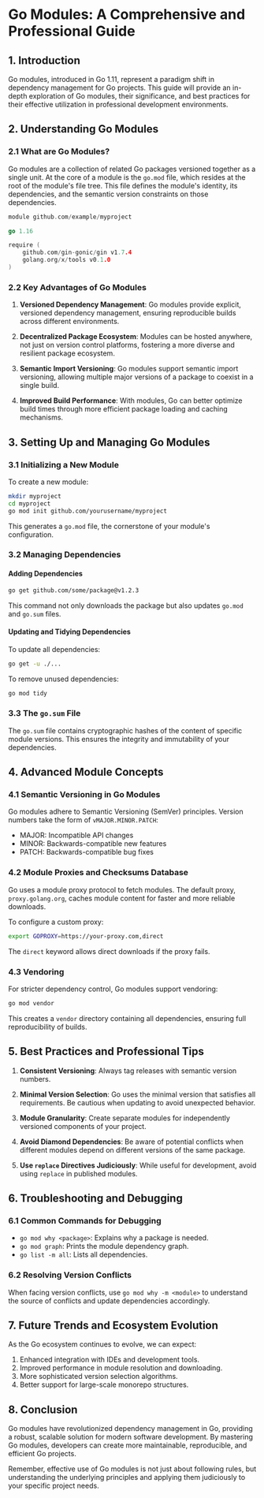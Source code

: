 # Go Modules: A Comprehensive and Professional Guide

## 1. Introduction

Go modules, introduced in Go 1.11, represent a paradigm shift in dependency management for Go projects. This guide will provide an in-depth exploration of Go modules, their significance, and best practices for their effective utilization in professional development environments.

## 2. Understanding Go Modules

### 2.1 What are Go Modules?

Go modules are a collection of related Go packages versioned together as a single unit. At the core of a module is the `go.mod` file, which resides at the root of the module's file tree. This file defines the module's identity, its dependencies, and the semantic version constraints on those dependencies.

```go
module github.com/example/myproject

go 1.16

require (
    github.com/gin-gonic/gin v1.7.4
    golang.org/x/tools v0.1.0
)
```

### 2.2 Key Advantages of Go Modules

1. **Versioned Dependency Management**: Go modules provide explicit, versioned dependency management, ensuring reproducible builds across different environments.

2. **Decentralized Package Ecosystem**: Modules can be hosted anywhere, not just on version control platforms, fostering a more diverse and resilient package ecosystem.

3. **Semantic Import Versioning**: Go modules support semantic import versioning, allowing multiple major versions of a package to coexist in a single build.

4. **Improved Build Performance**: With modules, Go can better optimize build times through more efficient package loading and caching mechanisms.

## 3. Setting Up and Managing Go Modules

### 3.1 Initializing a New Module

To create a new module:

```sh
mkdir myproject
cd myproject
go mod init github.com/yourusername/myproject
```

This generates a `go.mod` file, the cornerstone of your module's configuration.

### 3.2 Managing Dependencies

#### Adding Dependencies

```sh
go get github.com/some/package@v1.2.3
```

This command not only downloads the package but also updates `go.mod` and `go.sum` files.

#### Updating and Tidying Dependencies

To update all dependencies:
```sh
go get -u ./...
```

To remove unused dependencies:
```sh
go mod tidy
```

### 3.3 The `go.sum` File

The `go.sum` file contains cryptographic hashes of the content of specific module versions. This ensures the integrity and immutability of your dependencies.

## 4. Advanced Module Concepts

### 4.1 Semantic Versioning in Go Modules

Go modules adhere to Semantic Versioning (SemVer) principles. Version numbers take the form of `vMAJOR.MINOR.PATCH`:

- MAJOR: Incompatible API changes
- MINOR: Backwards-compatible new features
- PATCH: Backwards-compatible bug fixes

### 4.2 Module Proxies and Checksums Database

Go uses a module proxy protocol to fetch modules. The default proxy, `proxy.golang.org`, caches module content for faster and more reliable downloads.

To configure a custom proxy:

```sh
export GOPROXY=https://your-proxy.com,direct
```

The `direct` keyword allows direct downloads if the proxy fails.

### 4.3 Vendoring

For stricter dependency control, Go modules support vendoring:

```sh
go mod vendor
```

This creates a `vendor` directory containing all dependencies, ensuring full reproducibility of builds.

## 5. Best Practices and Professional Tips

1. **Consistent Versioning**: Always tag releases with semantic version numbers.

2. **Minimal Version Selection**: Go uses the minimal version that satisfies all requirements. Be cautious when updating to avoid unexpected behavior.

3. **Module Granularity**: Create separate modules for independently versioned components of your project.

4. **Avoid Diamond Dependencies**: Be aware of potential conflicts when different modules depend on different versions of the same package.

5. **Use `replace` Directives Judiciously**: While useful for development, avoid using `replace` in published modules.

## 6. Troubleshooting and Debugging

### 6.1 Common Commands for Debugging

- `go mod why <package>`: Explains why a package is needed.
- `go mod graph`: Prints the module dependency graph.
- `go list -m all`: Lists all dependencies.

### 6.2 Resolving Version Conflicts

When facing version conflicts, use `go mod why -m <module>` to understand the source of conflicts and update dependencies accordingly.

## 7. Future Trends and Ecosystem Evolution

As the Go ecosystem continues to evolve, we can expect:

1. Enhanced integration with IDEs and development tools.
2. Improved performance in module resolution and downloading.
3. More sophisticated version selection algorithms.
4. Better support for large-scale monorepo structures.

## 8. Conclusion

Go modules have revolutionized dependency management in Go, providing a robust, scalable solution for modern software development. By mastering Go modules, developers can create more maintainable, reproducible, and efficient Go projects.

Remember, effective use of Go modules is not just about following rules, but understanding the underlying principles and applying them judiciously to your specific project needs.
